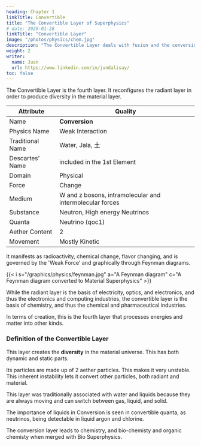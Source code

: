```yaml
---
heading: Chapter 1
linkTitle: Convertible
title: "The Convertible Layer of Superphysics"
# date: 2020-01-28
linkTitle: "Convertible Layer"
image: "/photos/physics/chem.jpg"
description: "The Convertible Layer deals with fusion and the conversion of particles into different material types"
weight: 2
writer:
  name: Juan
  url: https://www.linkedin.com/in/jundalisay/
toc: false
---
```




The Convertible Layer is the fourth layer. It reconfigures the radiant layer in order to produce diversity in the material layer. 


Attribute | Quality
--- | ---
Name | **Conversion**
Physics Name | Weak Interaction
Traditional Name | Water, Jala, 土
Descartes' Name | included in the 1st Element
Domain | Physical
Force | Change
Medium | W and z bosons, intramolecular and intermolecular forces
Substance | Neutron, High energy Neutrinos
Quanta | Neutrino (qoc1)
Aether Content | 2
Movement | Mostly Kinetic

<!-- Quality | Rare -->


It manifests as radioactivity, chemical change, flavor changing, and is governed by the 'Weak Force' and graphically through Feynman diagrams.

{{< i s="/graphics/physics/feynman.jpg" a="A Feynman diagram" c="A Feynman diagram converted to Material Superphysics" >}}


While the radiant layer is the basis of electricity, optics, and electronics, and thus the electronics and computing industries, the convertible layer is the basis of chemistry, and thus the chemical and pharmaceutical industries.  

In terms of creation, this is the fourth layer that processes energies and matter into other kinds.


### Definition of the Convertible Layer

This layer creates the **diversity** in the material universe. This has both dynamic and static parts. 

Its particles are made up of 2 aether particles. This makes it very unstable. This inherent instability lets it convert other particles, both radiant and material.

This layer was traditionally associated with water and liquids because they are always moving and can switch between gas, liquid, and solid. 

The importance of liquids in Conversion is seen in convertible quanta, as neutrinos, being detectable in liquid argon and chlorine. 

The conversion layer leads to chemistry, and bio-chemisty and organic chemisty when merged with Bio Superphysics.

<!-- This layer is also the least known by Physics because, like spacetime, it is dynamic and hard to detect.  -->


